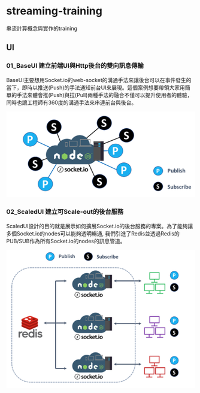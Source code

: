 # streaming-training
串流計算概念與實作的training

## UI

### 01_BaseUI 建立前端UI與Http後台的雙向訊息傳輸

BaseUI主要想用Socket.io的web-socket的溝通手法來讓後台可以在事件發生的當下，即時以推送(Push)的手法通知前台UI來展現。這個案例想要帶領大家用簡單的手法來體會推(Push)與拉(Pull)兩種手法的融合不僅可以提升使用者的體驗，同時也讓工程師有360度的溝通手法來串連前台與後台。

![01_architecture](https://github.com/erhwenkuo/streaming-training/blob/master/UI/01_BaseUI/architecture.png)


### 02_ScaledUI 建立可Scale-out的後台服務

ScaledUI設計的目的就是展示如何擴展Socket.io的後台服務的專案。為了能夠讓多個Socket.io的nodes可以能夠透明暢通, 我們引進了Redis並透過Redis的PUB/SUB作為所有Socket.io的nodes的訊息管道。

![02_architecture](https://github.com/erhwenkuo/streaming-training/blob/master/UI/02_ScaledUI/architecture.png)

